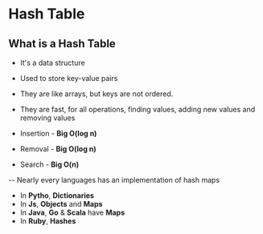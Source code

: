 # Hash Table

## What is a Hash Table

- It's a data structure 
- Used to store key-value pairs
- They are like arrays, but keys are not ordered.

- They are fast, for all operations, finding values, adding new values and removing values

- Insertion - **Big O(log n)**
- Removal - **Big O(log n)**
- Search - **Big O(n)**


--
Nearly every languages has an implementation of hash maps

- In **Pytho**, **Dictionaries**
- In **Js**, **Objects** and **Maps**
- In **Java**, **Go** & **Scala** have **Maps**
- In **Ruby**, **Hashes**
